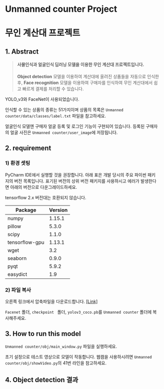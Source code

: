 # Unmanned counter Project

# 무인 계산대 프로젝트

## 1. Abstract

> #### 사물인식과 얼굴인식 딥러닝 모델을 이용한 무인 계산대 프로젝트입니다.
> **Object detection** 모델을 이용하여 계산대에 올려진 상품들을 자동으로 인식한 후, 
> **Face recognition** 모델을 이용하여 구매자를 인식하여 
> 무인 계산대에서 쉽고 빠르게 결제를 처리할 수 있습니다. 

YOLO_v3와 FaceNet이 사용되었습니다.

인식할 수 있는 상품의 종류는 51가지이며 
상품의 목록은 `Unmanned counter/data/classes/label.txt` 파일을 참고하세요.

얼굴인식 모델엔 구매자 얼굴 등록 및 로그인 기능이 구현되어 있습니다.
등록된 구매자의 얼굴 사진은 `Unmanned counter/user_image`에 저장됩니다.

## 2. requirement

### 1) 환경 셋팅

PyCharm IDE에서 실행할 것을 권장합니다.
아래 표은 개발 당시의 주요 파이썬 패키지의 버전 목록입니다.
표기된 버전의 상위 버전 패키지를 사용하시고 
에러가 발생한다면 아래의 버전으로 다운그레이드하세요.

tensorflow 2.x 버전대는 호환되지 않습니다.

| Package        | Version |
| -------------- | ------- |
| numpy          | 1.15.1  |
| pillow         | 5.3.0   |
| scipy          | 1.1.0   |
| tensorflow-gpu | 1.13.1  |
| wget           | 3.2     |
| seaborn        | 0.9.0   |
| pyqt           | 5.9.2   |
| easydict       | 1.9     |

### 2) 파일 복사

오른쪽 링크에서 압축파일을 다운로드합니다. [[Link]](https://drive.google.com/open?id=1ryNuuyUaHvAMyRLqloeKMBOzaCg8WJ3v)

`Facenet` 폴더, `checkpoint ` 폴더, `yolov3_coco.pb`를 `Unmanned counter` 폴더에 복사해주세요.

## 3. How to run this model

`Unmanned counter/obj/main_window.py` 파일을 실행하세요.

초기 설정으로 테스트 영상으로 모델이 작동합니다.
웹캠을 사용하시려면 `Unmanned counter/obj/showVideo.py`의 41번 라인을 참고하세요.


## 4. Object detection 결과

[](1.png)

